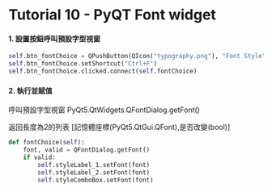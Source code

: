 # Tutorial 10 - PyQT Font widget



#### 1. 設置按鈕呼叫預設字型視窗  

```python
self.btn_fontChoice = QPushButton(QIcon("typography.png"), "Font Style", self)
self.btn_fontChoice.setShortcut("Ctrl+F")
self.btn_fontChoice.clicked.connect(self.fontChoice)
```
#### 2. 執行並賦值  

呼叫預設字型視窗
PyQt5.QtWidgets.QFontDialog.getFont()

返回長度為2的列表
[記憶體座標(PyQt5.QtGui.QFont),是否改變(bool)]

```python
def fontChoice(self):
    font, valid = QFontDialog.getFont()
    if valid:
        self.styleLabel_1.setFont(font)
        self.styleLabel_2.setFont(font)
        self.styleComboBox.setFont(font)
```

